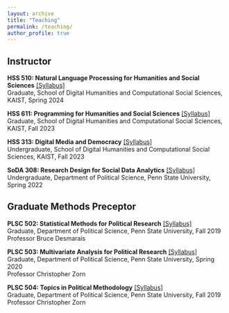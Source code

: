 ```yaml
---
layout: archive
title: "Teaching"
permalink: /teaching/
author_profile: true
---
```


## Instructor 

<b>HSS 510: Natural Language Processing for Humanities and Social Sciences</b> [[Syllabus]](https://github.com/taegyoon-kim/nlp_dhcss_24spring/blob/main/syllabus/spring24_nlp.pdf) <br>
Graduate, School of Digital Humanities and Computational Social Sciences, KAIST, Spring 2024 <br>

<b>HSS 611: Programming for Humanities and Social Sciences</b> [[Syllabus]](https://github.com/taegyoon-kim/programming_dhcss_23fw/blob/main/syllabus/programming_dhcss_23fw.pdf) <br>
Graduate, School of Digital Humanities and Computational Social Sciences, KAIST, Fall 2023 <br>

<b>HSS 313: Digital Media and Democracy</b> [[Syllabus]](https://github.com/taegyoon-kim/soda_308_2022_spring/blob/main/) <br>
Undergraduate, School of Digital Humanities and Computational Social Sciences, KAIST, Fall 2023 <br>

<b>SoDA 308: Research Design for Social Data Analytics</b> [[Syllabus]](https://github.com/taegyoon-kim/soda_308_2022_spring/blob/main/Syllabus_SoDA308_2022_Spring.pdf) <br>
Undergraduate, Department of Political Science, Penn State University, Spring 2022 <br>

## Graduate Methods Preceptor

<b>PLSC 502: Statistical Methods for Political Research</b> [[Syllabus]](https://github.com/taegyoon-kim/taegyoon-kim.github.io/blob/master/files/PLSC502_fall_2019.pdf) <br>
Graduate, Department of Political Science, Penn State University, Fall 2019 <br>
Professor Bruce Desmarais

<b>PLSC 503: Multivariate Analysis for Political Research</b> [[Syllabus]](https://github.com/taegyoon-kim/taegyoon-kim.github.io/blob/master/files/PLSC503_spring_2020.pdf) <br>
Graduate, Department of Political Science, Penn State University, Spring 2020 <br>
Professor Christopher Zorn

<b>PLSC 504: Topics in Political Methodology</b> [[Syllabus]](https://github.com/taegyoon-kim/taegyoon-kim.github.io/blob/master/files/PLSC504_fall_2019.pdf) <br>
Graduate, Department of Political Science, Penn State University, Fall 2019 <br>
Professor Christopher Zorn
